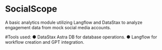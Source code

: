 # SocialScope
A basic analytics module utilizing Langflow and DataStax to analyze engagement data from mock social media accounts.

#Tools used:
● DataStax Astra DB for database operations.
● Langflow for workflow creation and GPT integration.



